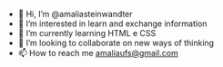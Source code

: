 - 👋 Hi, I’m @amaliasteinwandter
- 👀 I’m interested in learn and exchange information
- 🌱 I’m currently learning  HTML e CSS
- 💞️ I’m looking to collaborate on new ways of thinking
- 📫 How to reach me  amaliaufs@gmail.com

<!---
amaliasteinwandter/amaliasteinwandter is a ✨ special ✨ repository because its `README.md` (this file) appears on your GitHub profile.
You can click the Preview link to take a look at your changes.
--->
